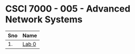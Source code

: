 # CSCI 7000 - 005 - Advanced Network Systems

| Sno | Name                                   |
| --- | -------------------------------------- |
| 1.  | [Lab 0](lab0/lab0.md)                  |

